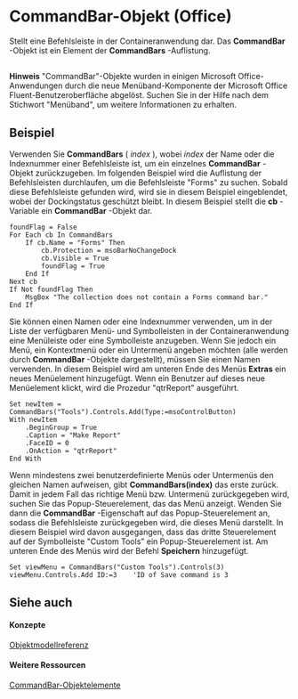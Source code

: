 
# CommandBar-Objekt (Office)

Stellt eine Befehlsleiste in der Containeranwendung dar. Das  **CommandBar** -Objekt ist ein Element der **CommandBars** -Auflistung.


## 


 **Hinweis**  "CommandBar"-Objekte wurden in einigen Microsoft Office-Anwendungen durch die neue Menüband-Komponente der Microsoft Office Fluent-Benutzeroberfläche abgelöst. Suchen Sie in der Hilfe nach dem Stichwort "Menüband", um weitere Informationen zu erhalten.


## Beispiel

Verwenden Sie  **CommandBars** ( _index_ ), wobei _index_ der Name oder die Indexnummer einer Befehlsleiste ist, um ein einzelnes **CommandBar** -Objekt zurückzugeben. Im folgenden Beispiel wird die Auflistung der Befehlsleisten durchlaufen, um die Befehlsleiste "Forms" zu suchen. Sobald diese Befehlsleiste gefunden wird, wird sie in diesem Beispiel eingeblendet, wobei der Dockingstatus geschützt bleibt. In diesem Beispiel stellt die **cb** -Variable ein **CommandBar** -Objekt dar.


```
foundFlag = False  
For Each cb In CommandBars 
    If cb.Name = "Forms" Then 
        cb.Protection = msoBarNoChangeDock 
        cb.Visible = True  
        foundFlag = True  
    End If 
Next cb 
If Not foundFlag Then 
    MsgBox "The collection does not contain a Forms command bar." 
End If
```

Sie können einen Namen oder eine Indexnummer verwenden, um in der Liste der verfügbaren Menü- und Symbolleisten in der Containeranwendung eine Menüleiste oder eine Symbolleiste anzugeben. Wenn Sie jedoch ein Menü, ein Kontextmenü oder ein Untermenü angeben möchten (alle werden durch  **CommandBar** -Objekte dargestellt), müssen Sie einen Namen verwenden. In diesem Beispiel wird am unteren Ende des Menüs **Extras** ein neues Menüelement hinzugefügt. Wenn ein Benutzer auf dieses neue Menüelement klickt, wird die Prozedur "qtrReport" ausgeführt.




```
Set newItem = CommandBars("Tools").Controls.Add(Type:=msoControlButton) 
With newItem 
    .BeginGroup = True  
    .Caption = "Make Report" 
    .FaceID = 0 
    .OnAction = "qtrReport" 
End With
```

Wenn mindestens zwei benutzerdefinierte Menüs oder Untermenüs den gleichen Namen aufweisen, gibt  **CommandBars(index)** das erste zurück. Damit in jedem Fall das richtige Menü bzw. Untermenü zurückgegeben wird, suchen Sie das Popup-Steuerelement, das das Menü anzeigt. Wenden Sie dann die **CommandBar** -Eigenschaft auf das Popup-Steuerelement an, sodass die Befehlsleiste zurückgegeben wird, die dieses Menü darstellt. In diesem Beispiel wird davon ausgegangen, dass das dritte Steuerelement auf der Symbolleiste "Custom Tools" ein Popup-Steuerelement ist. Am unteren Ende des Menüs wird der Befehl **Speichern** hinzugefügt.




```
Set viewMenu = CommandBars("Custom Tools").Controls(3) 
viewMenu.Controls.Add ID:=3    'ID of Save command is 3
```


## Siehe auch


#### Konzepte


[Objektmodellreferenz](499c789a-aba2-0fad-649a-0ea964cd3b5e.md)
#### Weitere Ressourcen


[CommandBar-Objektelemente](http://msdn.microsoft.com/library/e3756e7e-56a8-33a4-722f-640e5cc69b6d%28Office.15%29.aspx)